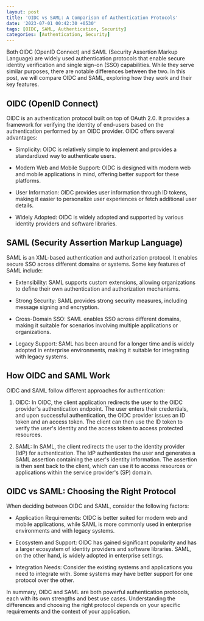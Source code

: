 ```yaml
---
layout: post
title: 'OIDC vs SAML: A Comparison of Authentication Protocols'
date: '2023-07-01 00:42:30 +0530'
tags: [OIDC, SAML, Authentication, Security]
categories: [Authentication, Security]
---
```


Both OIDC (OpenID Connect) and SAML (Security Assertion Markup Language) are widely used authentication protocols that enable secure identity verification and single sign-on (SSO) capabilities. While they serve similar purposes, there are notable differences between the two. In this post, we will compare OIDC and SAML, exploring how they work and their key features.

## OIDC (OpenID Connect)

OIDC is an authentication protocol built on top of OAuth 2.0. It provides a framework for verifying the identity of end-users based on the authentication performed by an OIDC provider. OIDC offers several advantages:

- Simplicity: OIDC is relatively simple to implement and provides a standardized way to authenticate users.

- Modern Web and Mobile Support: OIDC is designed with modern web and mobile applications in mind, offering better support for these platforms.

- User Information: OIDC provides user information through ID tokens, making it easier to personalize user experiences or fetch additional user details.

- Widely Adopted: OIDC is widely adopted and supported by various identity providers and software libraries.

## SAML (Security Assertion Markup Language)

SAML is an XML-based authentication and authorization protocol. It enables secure SSO across different domains or systems. Some key features of SAML include:

- Extensibility: SAML supports custom extensions, allowing organizations to define their own authentication and authorization mechanisms.

- Strong Security: SAML provides strong security measures, including message signing and encryption.

- Cross-Domain SSO: SAML enables SSO across different domains, making it suitable for scenarios involving multiple applications or organizations.

- Legacy Support: SAML has been around for a longer time and is widely adopted in enterprise environments, making it suitable for integrating with legacy systems.

## How OIDC and SAML Work

OIDC and SAML follow different approaches for authentication:

1. OIDC: In OIDC, the client application redirects the user to the OIDC provider's authentication endpoint. The user enters their credentials, and upon successful authentication, the OIDC provider issues an ID token and an access token. The client can then use the ID token to verify the user's identity and the access token to access protected resources.

2. SAML: In SAML, the client redirects the user to the identity provider (IdP) for authentication. The IdP authenticates the user and generates a SAML assertion containing the user's identity information. The assertion is then sent back to the client, which can use it to access resources or applications within the service provider's (SP) domain.

## OIDC vs SAML: Choosing the Right Protocol

When deciding between OIDC and SAML, consider the following factors:

- Application Requirements: OIDC is better suited for modern web and mobile applications, while SAML is more commonly used in enterprise environments and with legacy systems.

- Ecosystem and Support: OIDC has gained significant popularity and has a larger ecosystem of identity providers and software libraries. SAML, on the other hand, is widely adopted in enterprise settings.

- Integration Needs: Consider the existing systems and applications you need to integrate with. Some systems may have better support for one protocol over the other.

In summary, OIDC and SAML are both powerful authentication protocols, each with its own strengths and best use cases. Understanding the differences and choosing the right protocol depends on your specific requirements and the context of your application.